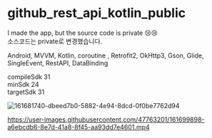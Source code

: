 # github_rest_api_kotlin_public

I made the app, but the source code is private 😢😢<br>
소스코드는 private로 변경했습니다.


Android, MVVM, Kotlin, coroutine , Retrofit2, OkHttp3,  Gson, Glide, SingleEvent, RestAPI, DataBinding <br>

compileSdk 31 <br>
minSdk 24 <br>
targetSdk 31 <br>

![161681740-dbeed7b0-5882-4e94-8dcd-0f0be7762d94](https://user-images.githubusercontent.com/47763201/161699625-69cd20c4-b07c-4036-a89a-d229cdeb2c17.png)




https://user-images.githubusercontent.com/47763201/161699898-a6ebcdb6-8e7d-41a8-8f45-aa93dd7e4601.mp4

